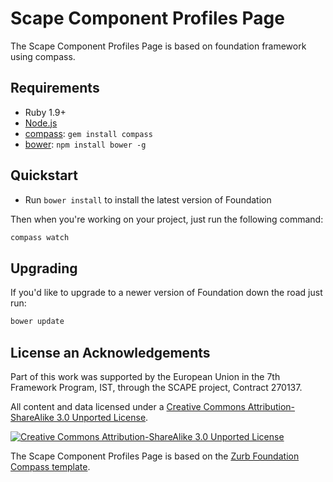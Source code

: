 # Scape Component Profiles Page

The Scape Component Profiles Page is based on foundation framework using compass.

## Requirements

  * Ruby 1.9+
  * [Node.js](http://nodejs.org)
  * [compass](http://compass-style.org/): `gem install compass`
  * [bower](http://bower.io): `npm install bower -g`

## Quickstart

  * Run `bower install` to install the latest version of Foundation
  
Then when you're working on your project, just run the following command:

```bash
compass watch
```

## Upgrading

If you'd like to upgrade to a newer version of Foundation down the road just run:

```bash
bower update
```

## License an Acknowledgements
Part of this work was supported by the European Union in the 7th Framework Program, IST, through the SCAPE project, Contract 270137.

All content and data licensed under a [Creative Commons Attribution-ShareAlike 3.0 Unported License](https://creativecommons.org/licenses/by-sa/3.0/).

[![Creative Commons Attribution-ShareAlike 3.0 Unported License](https://i.creativecommons.org/l/by-sa/3.0/88x31.png)](https://creativecommons.org/licenses/by-sa/3.0/)

The Scape Component Profiles Page is based on the [Zurb Foundation Compass template](https://github.com/zurb/foundation-compass-template).